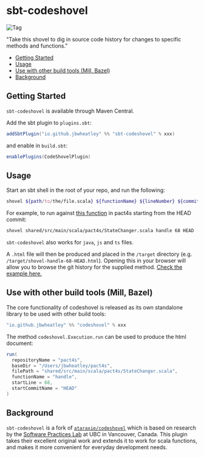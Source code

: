 # sbt-codeshovel

![Tag](https://img.shields.io/github/v/tag/jbwheatley/sbt-codeshovel?sort=semver)

"Take this shovel to dig in source code history for changes to specific methods and functions."

* [Getting Started](#getting-started)
* [Usage](#usage)
* [Use with other build tools (Mill, Bazel)](#use-with-other-build-tools-mill-bazel)
* [Background](#background)

## Getting Started

`sbt-codeshovel` is available through Maven Central. 

Add the sbt plugin to `plugins.sbt`:

```scala
addSbtPlugin("io.github.jbwheatley" %% "sbt-codeshovel" % xxx)
```

and enable in `build.sbt`: 

```scala
enablePlugins(CodeShovelPlugin)
```

## Usage

Start an sbt shell in the root of your repo, and run the following: 

```bash 
shovel ${path/to/the/file.scala} ${functionName} ${lineNumber} ${commit}
```

For example, to run against [this function](https://github.com/jbwheatley/pact4s/blob/10b907e625f4057b1202567096f95079f0999895/shared/src/main/scala/pact4s/StateChanger.scala#L68) in pact4s starting from the HEAD commit: 

```bash
shovel shared/src/main/scala/pact4s/StateChanger.scala handle 68 HEAD
```

`sbt-codeshovel` also works for `java`, `js` and `ts` files. 

A `.html` file will then be produced and placed in the `/target` directory (e.g. `/target/shovel-handle-68-HEAD.html`). Opening this in your 
browser will allow you to browse the git history for the supplied method. [Check the example here.](./doc/example.html)

## Use with other build tools (Mill, Bazel)

The core functionality of codeshovel is released as its own standalone library to be used with other build tools: 

```scala
"io.github.jbwheatley" %% "codeshovel" % xxx
```

The method `codeshovel.Execution.run` can be used to produce the html document: 

```scala
run(
  repositoryName = "pact4s",
  baseDir = "/Users/jbwheatley/pact4s",
  filePath = "shared/src/main/scala/pact4s/StateChanger.scala",
  functionName = "handle",
  startLine = 68,
  startCommitName = "HEAD"
)
```

## Background

`sbt-codeshovel` is a fork of [`ataraxie/codeshovel`](https://github.com/ataraxie/codeshovel) which is based on research by the [Software Practices Lab](https://spl.cs.ubc.ca) at UBC in Vancouver, Canada.
This plugin takes their excellent original work and extends it to work for scala functions, and makes it more convenient for everyday development needs. 